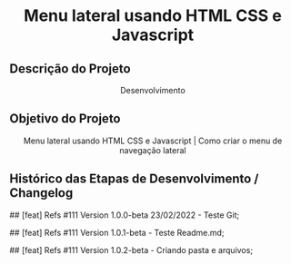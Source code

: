 <h1 align="center">Menu lateral usando HTML CSS e Javascript</h1>

## Descrição do Projeto
<p align="center">Desenvolvimento </p>

## Objetivo do Projeto
<p align="center">Menu lateral usando HTML CSS e Javascript | Como criar o menu de navegação lateral</p>

<h2>Histórico das Etapas de Desenvolvimento / Changelog</h2>

<p>## [feat] Refs #111 Version 1.0.0-beta 23/02/2022 - Teste Git;</p>
<p>## [feat] Refs #111 Version 1.0.1-beta - Teste Readme.md;</p>
<p>## [feat] Refs #111 Version 1.0.2-beta - Criando pasta e arquivos;</p>